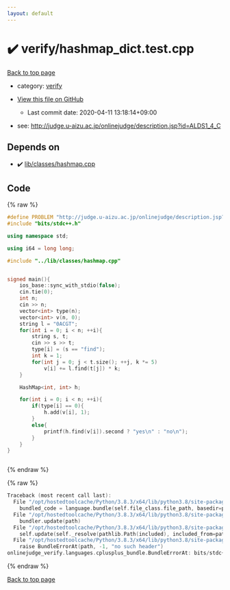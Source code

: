 ```yaml
---
layout: default
---
```


<!-- mathjax config similar to math.stackexchange -->
<script type="text/javascript" async
  src="https://cdnjs.cloudflare.com/ajax/libs/mathjax/2.7.5/MathJax.js?config=TeX-MML-AM_CHTML">
</script>
<script type="text/x-mathjax-config">
  MathJax.Hub.Config({
    TeX: { equationNumbers: { autoNumber: "AMS" }},
    tex2jax: {
      inlineMath: [ ['$','$'] ],
      processEscapes: true
    },
    "HTML-CSS": { matchFontHeight: false },
    displayAlign: "left",
    displayIndent: "2em"
  });
</script>

<script type="text/javascript" src="https://cdnjs.cloudflare.com/ajax/libs/jquery/3.4.1/jquery.min.js"></script>
<script src="https://cdn.jsdelivr.net/npm/jquery-balloon-js@1.1.2/jquery.balloon.min.js" integrity="sha256-ZEYs9VrgAeNuPvs15E39OsyOJaIkXEEt10fzxJ20+2I=" crossorigin="anonymous"></script>
<script type="text/javascript" src="../../assets/js/copy-button.js"></script>
<link rel="stylesheet" href="../../assets/css/copy-button.css" />


# :heavy_check_mark: verify/hashmap_dict.test.cpp

<a href="../../index.html">Back to top page</a>

* category: <a href="../../index.html#e8418d1d706cd73548f9f16f1d55ad6e">verify</a>
* <a href="{{ site.github.repository_url }}/blob/master/verify/hashmap_dict.test.cpp">View this file on GitHub</a>
    - Last commit date: 2020-04-11 13:18:14+09:00


* see: <a href="http://judge.u-aizu.ac.jp/onlinejudge/description.jsp?id=ALDS1_4_C">http://judge.u-aizu.ac.jp/onlinejudge/description.jsp?id=ALDS1_4_C</a>


## Depends on

* :heavy_check_mark: <a href="../../library/lib/classes/hashmap.cpp.html">lib/classes/hashmap.cpp</a>


## Code

<a id="unbundled"></a>
{% raw %}
```cpp
#define PROBLEM "http://judge.u-aizu.ac.jp/onlinejudge/description.jsp?id=ALDS1_4_C"
#include "bits/stdc++.h"

using namespace std;

using i64 = long long;

#include "../lib/classes/hashmap.cpp"


signed main(){
    ios_base::sync_with_stdio(false);
    cin.tie(0);
    int n;
    cin >> n;
    vector<int> type(n);
    vector<int> v(n, 0);
    string l = "0ACGT";
    for(int i = 0; i < n; ++i){
        string s, t;
        cin >> s >> t;
        type[i] = (s == "find");
        int k = 1;
        for(int j = 0; j < t.size(); ++j, k *= 5)
            v[i] += l.find(t[j]) * k;
    }

    HashMap<int, int> h;

    for(int i = 0; i < n; ++i){
        if(type[i] == 0){
            h.add(v[i], 1);
        }
        else{
            printf(h.find(v[i]).second ? "yes\n" : "no\n");
        }
    }
}



```
{% endraw %}

<a id="bundled"></a>
{% raw %}
```cpp
Traceback (most recent call last):
  File "/opt/hostedtoolcache/Python/3.8.3/x64/lib/python3.8/site-packages/onlinejudge_verify/docs.py", line 349, in write_contents
    bundled_code = language.bundle(self.file_class.file_path, basedir=pathlib.Path.cwd())
  File "/opt/hostedtoolcache/Python/3.8.3/x64/lib/python3.8/site-packages/onlinejudge_verify/languages/cplusplus.py", line 185, in bundle
    bundler.update(path)
  File "/opt/hostedtoolcache/Python/3.8.3/x64/lib/python3.8/site-packages/onlinejudge_verify/languages/cplusplus_bundle.py", line 307, in update
    self.update(self._resolve(pathlib.Path(included), included_from=path))
  File "/opt/hostedtoolcache/Python/3.8.3/x64/lib/python3.8/site-packages/onlinejudge_verify/languages/cplusplus_bundle.py", line 187, in _resolve
    raise BundleErrorAt(path, -1, "no such header")
onlinejudge_verify.languages.cplusplus_bundle.BundleErrorAt: bits/stdc++.h: line -1: no such header

```
{% endraw %}

<a href="../../index.html">Back to top page</a>

